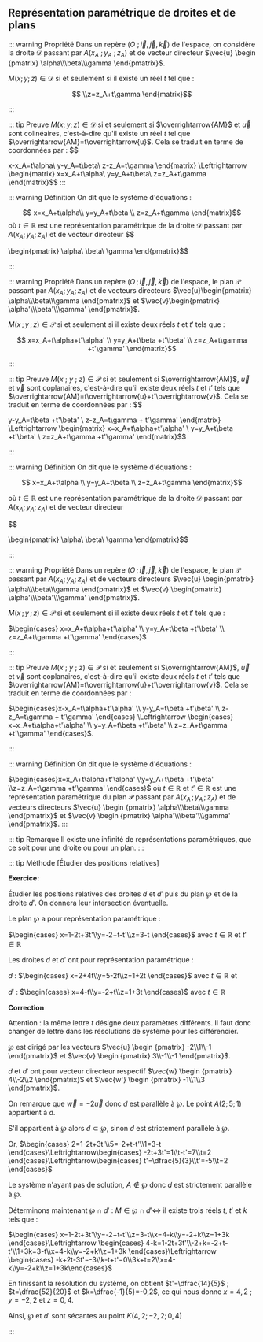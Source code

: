 ## Représentation paramétrique de droites et de plans

::: warning Propriété
Dans un repère $(O\ ;\vec{i},\vec{j},\vec{k})$ de l'espace, on
considère la droite $\mathcal{D}$ passant par $A(x_A\ ;y_A\ ;z_A)$
et de vecteur directeur
$\vec{u} \begin {pmatrix} \alpha\\\beta\\\gamma \end{pmatrix}$.

$M(x;y;z)\in \mathcal{D}$ si et seulement si il existe un réel $t$
tel que :

$$
\\z=z_A+t\gamma \end{matrix}$$

:::

::: tip Preuve
$M(x;y;z)\in \mathcal{D}$ si et seulement si $\overrightarrow{AM}$
et $\vec{u}$ sont colinéaires, c'est-à-dire qu'il existe un réel $t$
tel que $\overrightarrow{AM}=t\overrightarrow{u}$.  Cela se traduit
en terme de coordonnées par :
$$

x-x_A=t\alpha\\
y-y_A=t\beta\\
z-z_A=t\gamma
\end{matrix}
\Leftrightarrow
\begin{matrix}
x=x_A+t\alpha\\
y=y_A+t\beta\\
z=z_A+t\gamma
\end{matrix}\$\$
:::

::: warning Définition
On dit que le système d'équations :

$$
x=x_A+t\alpha\\
y=y_A+t\beta \\
z=z_A+t\gamma
\end{matrix}$$
où $t\in\mathbb{R}$ est une représentation
paramétrique de la droite $\mathcal{D}$ passant par
$A(x_A;y_A;z_A)$ et de vecteur directeur
$$

\begin{pmatrix}
\alpha\\
\beta\\
\gamma
\end{pmatrix}\$\$

:::

::: warning Propriété
Dans un repère $(O\,;\vec{i},\vec{j},\vec{k})$ de l'espace, le plan
$\mathcal{P}$ passant par $A(x_A;y_A;z_A)$ et de vecteurs directeurs
$\vec{u}\begin{pmatrix} \alpha\\\beta\\\gamma \end{pmatrix}$ et
$\vec{v}\begin{pmatrix} \alpha'\\\beta'\\\gamma' \end{pmatrix}$.

$M(x\,;y\,;z)\in \mathcal{P}$ si et seulement si il existe deux réels
$t$ et $t'$ tels que :

$$
x=x_A+t\alpha+t'\alpha' \\
y=y_A+t\beta +t'\beta'  \\
z=z_A+t\gamma +t'\gamma'
\end{matrix}$$

:::

::: tip Preuve
$M(x\ ;\ y\ ;\ z)\in \mathcal{P}$ si et seulement si
$\overrightarrow{AM}$, $\vec{u}$ et $\vec{v}$ sont coplanaires,
c'est-à-dire qu'il existe deux réels $t$ et $t'$ tels que
$\overrightarrow{AM}=t\overrightarrow{u}+t'\overrightarrow{v}$.
Cela se traduit en terme de coordonnées par :
$$

y-y_A=t\beta +t'\beta' \\
z-z_A=t\gamma + t'\gamma'
\end{matrix}
\Leftrightarrow
\begin{matrix}
x=x_A+t\alpha+t'\alpha' \\
y=y_A+t\beta +t'\beta' \\
z=z_A+t\gamma +t'\gamma'
\end{matrix}\$\$

:::

::: warning Définition
On dit que le système d'équations :

$$
    x=x_A+t\alpha    \\
    y=y_A+t\beta \\
    z=z_A+t\gamma
  \end{matrix}$$

  où $t\in\mathbb{R}$ est une représentation
    paramétrique de la droite $\mathcal{D}$ passant par
  $A(x_A;y_A;z_A)$ et de vecteur directeur

$$

\begin{pmatrix}
\alpha\\
\beta\\
\gamma
\end{pmatrix}\$\$

:::

::: warning Propriété
Dans un repère $(O\,;\vec{i},\vec{j},\vec{k})$ de l'espace, le plan
$\mathcal{P}$ passant par $A(x_A;y_A;z_A)$ et de vecteurs directeurs
$\vec{u} \begin{pmatrix} \alpha\\\beta\\\gamma \end{pmatrix}$ et
$\vec{v} \begin{pmatrix} \alpha'\\\beta'\\\gamma' \end{pmatrix}$.

$M(x\,;y\,;z)\in \mathcal{P}$ si et seulement si il existe deux réels
$t$ et $t'$ tels que :

$\begin{cases}
x=x_A+t\alpha+t'\alpha' \\
y=y_A+t\beta +t'\beta'  \\
z=z_A+t\gamma +t'\gamma'
\end{cases}$

:::

::: tip Preuve
$M(x\ ;\ y\ ;\ z)\in \mathcal{P}$ si et seulement si
$\overrightarrow{AM}$, $\vec{u}$ et $\vec{v}$ sont coplanaires,
c'est-à-dire qu'il existe deux réels $t$ et $t'$ tels que
$\overrightarrow{AM}=t\overrightarrow{u}+t'\overrightarrow{v}$.
Cela se traduit en terme de coordonnées par :

$\begin{cases}x-x_A=t\alpha+t'\alpha' \\
y-y_A=t\beta +t'\beta' \\
z-z_A=t\gamma + t'\gamma'
\end{cases}
\Leftrightarrow
\begin{cases}
x=x_A+t\alpha+t'\alpha' \\
y=y_A+t\beta +t'\beta' \\
z=z_A+t\gamma +t'\gamma'
\end{cases}$.

:::

::: warning Définition
On dit que le système d'équations :

$\begin{cases}x=x_A+t\alpha+t'\alpha'
\\y=y_A+t\beta +t'\beta' \\z=z_A+t\gamma +t'\gamma'
\end{cases}$ où $t\in\mathbb{R}$ et
$t'\in\mathbb{R}$
est une représentation paramétrique du plan $\mathcal{P}$
passant par $A(x_A\,;y_A\,;z_A)$ et de vecteurs directeurs $\vec{u}
\begin {pmatrix} \alpha\\\beta\\\gamma \end{pmatrix}$ et
$\vec{v} \begin {pmatrix} \alpha'\\\beta'\\\gamma' \end{pmatrix}$.
:::

::: tip Remarque
Il existe une infinité de représentations paramétriques, que ce soit
pour une droite ou pour un plan.
:::

::: tip Méthode [Étudier des positions relatives]

**Exercice:**

Étudier les positions relatives des
droites $d$ et $d'$ puis du plan $\wp$ et de la droite $d'$. On
donnera leur intersection éventuelle.

Le plan $\wp$ a pour représentation paramétrique :

$\begin{cases} x=1-2t+3t'\\y=-2+t-t'\\z=3-t \end{cases}$ avec
$t\in\mathbb{R}$ et $t'\in\mathbb{R}$

Les droites $d$ et $d'$ ont pour représentation paramétrique :

$d$ : $\begin{cases} x=2+4t\\y=5-2t\\z=1+2t \end{cases}$ avec
$t\in\mathbb{R}$ et

$d'$ : $\begin{cases} x=4-t\\y=-2+t\\z=1+3t \end{cases}$ avec
$t\in\mathbb{R}$

**Correction**

Attention : la même lettre $t$ désigne deux paramètres différents. Il faut donc changer de lettre dans les résolutions de système pour les différencier.

$\wp$ est dirigé par les vecteurs $\vec{u} \begin {pmatrix} -2\\1\\-1 \end{pmatrix}$ et $\vec{v} \begin {pmatrix} 3\\-1\\-1 \end{pmatrix}$.

$d$ et $d'$ ont pour vecteur directeur respectif $\vec{w} \begin {pmatrix} 4\\-2\\2 \end{pmatrix}$ et $\vec{w'} \begin {pmatrix} -1\\1\\3 \end{pmatrix}$.

On remarque que $\overrightarrow{w}=-2\overrightarrow{u}$ donc $d$ est parallèle à $\wp$. Le point $A(2;5;1)$ appartient à $d$.

S'il appartient à $\wp$ alors $d\subset\wp$, sinon $d$ est strictement parallèle à $\wp$.

Or, $\begin{cases} 2=1-2t+3t'\\5=-2+t-t'\\1=3-t \end{cases}\Leftrightarrow\begin{cases} -2t+3t'=1\\t-t'=7\\t=2 \end{cases}\Leftrightarrow\begin{cases} t'=\dfrac{5}{3}\\t'=-5\\t=2 \end{cases}$

Le système n'ayant pas de solution, $A\not\in \wp$ donc $d$ est strictement parallèle à $\wp$.

Déterminons maintenant $\wp\cap d'$ :
$M\in\wp\cap d'\Leftrightarrow$ il existe trois réels $t$, $t'$ et $k$ tels que :

$\begin{cases} x=1-2t+3t'\\y=-2+t-t'\\z=3-t\\x=4-k\\y=-2+k\\z=1+3k \end{cases}\Leftrightarrow \begin{cases} 4-k=1-2t+3t'\\-2+k=-2+t-t'\\1+3k=3-t\\x=4-k\\y=-2+k\\z=1+3k \end{cases}\Leftrightarrow \begin{cases} -k+2t-3t'=-3\\k-t+t'=0\\3k+t=2\\x=4-k\\y=-2+k\\z=1+3k\end{cases}$

En finissant la résolution du système, on obtient
$t'=\dfrac{14}{5}$ ; $t=\dfrac{52}{20}$ et $k=\dfrac{-1}{5}=-0,2$, ce qui nous donne $x=4,2$ ; $y=-2,2$ et $z=0,4$.

Ainsi, $\wp$ et $d'$ sont sécantes au point $K(4,2;-2,2;0,4)$

:::
